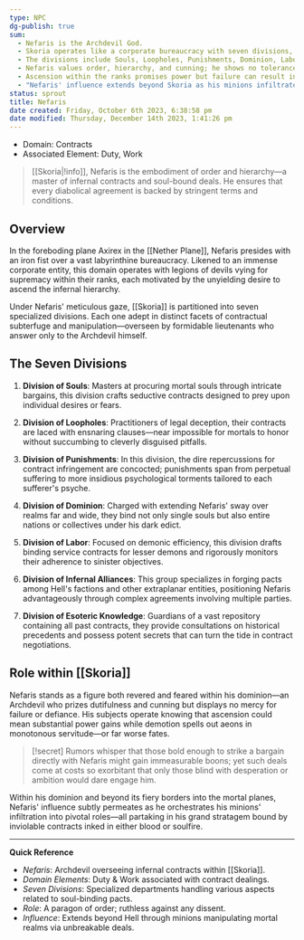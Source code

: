 ```yaml
---
type: NPC
dg-publish: true
sum:
  - Nefaris is the Archdevil God.
  - Skoria operates like a corporate bureaucracy with seven divisions, each specializing in different aspects of contracts.
  - The divisions include Souls, Loopholes, Punishments, Dominion, Labor, Infernal Alliances, and Esoteric Knowledge.
  - Nefaris values order, hierarchy, and cunning; he shows no tolerance for failure or dissent among his subjects.
  - Ascension within the ranks promises power but failure can result in eternal servitude or worse punishments.
  - "Nefaris' influence extends beyond Skoria as his minions infiltrate other realms to execute his will through binding contracts."
status: sprout
title: Nefaris
date created: Friday, October 6th 2023, 6:38:58 pm
date modified: Thursday, December 14th 2023, 1:41:26 pm
---
```


- Domain: Contracts
- Associated Element: Duty, Work

>[[Skoria|!info]], Nefaris is the embodiment of order and hierarchy—a master of infernal contracts and soul-bound deals. He ensures that every diabolical agreement is backed by stringent terms and conditions.

## Overview

In the foreboding plane Axirex in the [[Nether Plane]], Nefaris presides with an iron fist over a vast labyrinthine bureaucracy. Likened to an immense corporate entity, this domain operates with legions of devils vying for supremacy within their ranks, each motivated by the unyielding desire to ascend the infernal hierarchy.

Under Nefaris' meticulous gaze, [[Skoria]] is partitioned into seven specialized divisions. Each one adept in distinct facets of contractual subterfuge and manipulation—overseen by formidable lieutenants who answer only to the Archdevil himself.

## The Seven Divisions
1. **Division of Souls**: Masters at procuring mortal souls through intricate bargains, this division crafts seductive contracts designed to prey upon individual desires or fears.
   
2. **Division of Loopholes**: Practitioners of legal deception, their contracts are laced with ensnaring clauses—near impossible for mortals to honor without succumbing to cleverly disguised pitfalls.
   
3. **Division of Punishments**: In this division, the dire repercussions for contract infringement are concocted; punishments span from perpetual suffering to more insidious psychological torments tailored to each sufferer's psyche.
   
4. **Division of Dominion**: Charged with extending Nefaris' sway over realms far and wide, they bind not only single souls but also entire nations or collectives under his dark edict.
   
5. **Division of Labor**: Focused on demonic efficiency, this division drafts binding service contracts for lesser demons and rigorously monitors their adherence to sinister objectives.
   
6. **Division of Infernal Alliances**: This group specializes in forging pacts among Hell's factions and other extraplanar entities, positioning Nefaris advantageously through complex agreements involving multiple parties.
   
7. **Division of Esoteric Knowledge**: Guardians of a vast repository containing all past contracts, they provide consultations on historical precedents and possess potent secrets that can turn the tide in contract negotiations.

## Role within [[Skoria]]

Nefaris stands as a figure both revered and feared within his dominion—an Archdevil who prizes dutifulness and cunning but displays no mercy for failure or defiance. His subjects operate knowing that ascension could mean substantial power gains while demotion spells out aeons in monotonous servitude—or far worse fates.

>[!secret] Rumors whisper that those bold enough to strike a bargain directly with Nefaris might gain immeasurable boons; yet such deals come at costs so exorbitant that only those blind with desperation or ambition would dare engage him.

Within his dominion and beyond its fiery borders into the mortal planes, Nefaris' influence subtly permeates as he orchestrates his minions' infiltration into pivotal roles—all partaking in his grand stratagem bound by inviolable contracts inked in either blood or soulfire.

---

**Quick Reference**

- *Nefaris*: Archdevil overseeing infernal contracts within [[Skoria]].
- *Domain Elements*: Duty & Work associated with contract dealings.
- *Seven Divisions*: Specialized departments handling various aspects related to soul-binding pacts.
- *Role*: A paragon of order; ruthless against any dissent.
- *Influence*: Extends beyond Hell through minions manipulating mortal realms via unbreakable deals.
